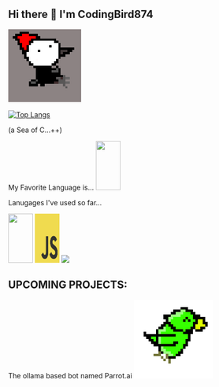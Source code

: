 ## Hi there 👋 I'm CodingBird874
<img src="https://github.com/CodeBird874/CodeBird874/blob/main/SPG.png">




[![Top Langs](https://github-readme-stats.vercel.app/api/top-langs/?username=CodeBird874&layout=pie)](https://github.com/anuraghazra/github-readme-stats)




(a Sea of C...++)
<div  display="block">
<p> My Favorite  Language is... <img src="https://raw.githubusercontent.com/isocpp/logos/master/cpp_logo.png" width="50" height="100" > </p> 

  
</div>

<p>Lanugages I've used so far...</p>
<div> <img src="https://raw.githubusercontent.com/isocpp/logos/master/cpp_logo.png" width="50" height="100" >  <img src="https://github.com/voodootikigod/logo.js/raw/master/js.png" width="50" height="100"> <img src="https://www.logo.wine/a/logo/Java_(programming_language)/Java_(programming_language)-Logo.wine.svg" width="150"></div>

## UPCOMING PROJECTS:


  <p> The ollama based bot named Parrot.ai <img src="parrot.gif"></p>

<!--
**CodeBird874/CodeBird874** is a ✨ _special_ ✨ repository because its `README.md` (this file) appears on your GitHub profile.

Here are some ideas to get you started:

-  🔭 I’m currently working on an ai bot (stay tuned..)
- 🌱 I’m currently learning ...
- 👯 I’m looking to collaborate on ...
- 🤔 I’m looking for help with ...
- 💬 Ask me about ...
- 📫 How to reach me: ...
- 😄 Pronouns: ...
- ⚡ Fun fact: ...
-->

